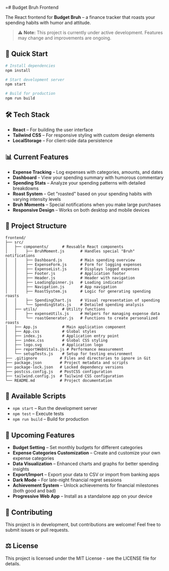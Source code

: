 =# Budget Bruh Frontend

The React frontend for **Budget Bruh** – a finance tracker that roasts your spending habits with humor and attitude.

> ⚠️ **Note:** This project is currently under active development. Features may change and improvements are ongoing.

## 🚀 Quick Start

```bash
# Install dependencies
npm install

# Start development server
npm start

# Build for production
npm run build
```

## 🛠️ Tech Stack

- **React** – For building the user interface
- **Tailwind CSS** – For responsive styling with custom design elements
- **LocalStorage** – For client-side data persistence

## 📊 Current Features

- **Expense Tracking** – Log expenses with categories, amounts, and dates
- **Dashboard** – View your spending summary with humorous commentary
- **Spending Stats** – Analyze your spending patterns with detailed breakdowns
- **Roast System** – Get "roasted" based on your spending habits with varying intensity levels
- **Bruh Moments** – Special notifications when you make large purchases
- **Responsive Design** – Works on both desktop and mobile devices

## 📂 Project Structure

```
frontend/
├── src/
│   ├── components/      # Reusable React components
│   │    ├── BruhMoment.js       # Handles special "Bruh" notifications
│   │    ├── Dashboard.js        # Main spending overview
│   │    ├── ExpenseForm.js      # Form for logging expenses
│   │    ├── ExpenseList.js      # Displays logged expenses
│   │    ├── Footer.js           # Application footer
│   │    ├── Header.js           # Header with navigation
│   │    ├── LoadingSpinner.js   # Loading indicator
│   │    ├── Navigation.js       # App navigation
│   │    ├── RoastSystem.js      # Logic for generating spending roasts
│   │    ├── SpendingChart.js    # Visual representation of spending
│   │    └── SpendingStats.js    # Detailed spending analysis
│   ├── utils/           # Utility functions
│   │    ├── expenseUtils.js     # Helpers for managing expense data
│   │    └── roastGenerator.js   # Functions to create personalized roasts
│   ├── App.js           # Main application component
│   ├── App.css          # Global styles
│   ├── index.js         # Application entry point
│   ├── index.css        # Global CSS styling
│   ├── logo.svg         # Application logo
│   ├── reportWebVitals.js # Performance measurement
│   └── setupTests.js    # Setup for testing environment
├── .gitignore          # Files and directories to ignore in Git
├── package.json        # Project metadata and scripts
├── package-lock.json   # Locked dependency versions
├── postcss.config.js   # PostCSS configuration
├── tailwind.config.js  # Tailwind CSS configuration
└── README.md           # Project documentation
```

## 📝 Available Scripts

- `npm start` – Run the development server
- `npm test` – Execute tests
- `npm run build` – Build for production

## 🔮 Upcoming Features

- **Budget Setting** – Set monthly budgets for different categories
- **Expense Categories Customization** – Create and customize your own expense categories
- **Data Visualization** – Enhanced charts and graphs for better spending insights
- **Export/Import** – Export your data to CSV or import from banking apps
- **Dark Mode** – For late-night financial regret sessions
- **Achievement System** – Unlock achievements for financial milestones (both good and bad)
- **Progressive Web App** – Install as a standalone app on your device

## 🤝 Contributing

This project is in development, but contributions are welcome! Feel free to submit issues or pull requests.


## ⚖️ License

This project is licensed under the MIT License - see the LICENSE file for details.